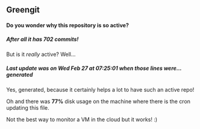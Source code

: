 ## Greengit

#### Do you wonder why this repository is so active?

##### After all it has 702 commits!

But is it *really* active? Well...

##### Last update was on Wed Feb 27 at 07:25:01 when those lines were... generated

Yes, generated, because it certainly helps a lot to have such an active repo!

Oh and there was **77%** disk usage on the machine
where there is the cron updating this file.

Not the best way to monitor a VM in the cloud but it works! :)
